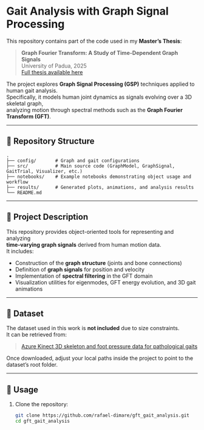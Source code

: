 # Gait Analysis with Graph Signal Processing

This repository contains part of the code used in my **Master’s Thesis**:

> **Graph Fourier Transform: A Study of Time-Dependent Graph Signals**  
> University of Padua, 2025  
> [Full thesis available here](https://thesis.unipd.it/handle/20.500.12608/91831)

The project explores **Graph Signal Processing (GSP)** techniques applied to human gait analysis.  
Specifically, it models human joint dynamics as signals evolving over a 3D skeletal graph,  
analyzing motion through spectral methods such as the **Graph Fourier Transform (GFT)**.

---

## 📂 Repository Structure
```
.
├── config/       # Graph and gait configurations
├── src/          # Main source code (GraphModel, GraphSignal, GaitTrial, Visualizer, etc.)
├── notebooks/    # Example notebooks demonstrating object usage and workflow
├── results/      # Generated plots, animations, and analysis results
└── README.md
```


---

## 🧠 Project Description

This repository provides object-oriented tools for representing and analyzing  
**time-varying graph signals** derived from human motion data.  
It includes:

- Construction of the **graph structure** (joints and bone connections)  
- Definition of **graph signals** for position and velocity  
- Implementation of **spectral filtering** in the GFT domain  
- Visualization utilities for eigenmodes, GFT energy evolution, and 3D gait animations

---

## 💾 Dataset

The dataset used in this work is **not included** due to size constraints.  
It can be retrieved from:

> [Azure Kinect 3D skeleton and foot pressure data for pathological gaits](https://ieee-dataport.org/documents/azure-kinect-3d-skeleton-and-foot-pressure-data-pathological-gaits)

Once downloaded, adjust your local paths inside the project to point to the dataset’s root folder.

---

## 🚀 Usage

1. Clone the repository:
   ```bash
   git clone https://github.com/rafael-dimare/gft_gait_analysis.git
   cd gft_gait_analysis
